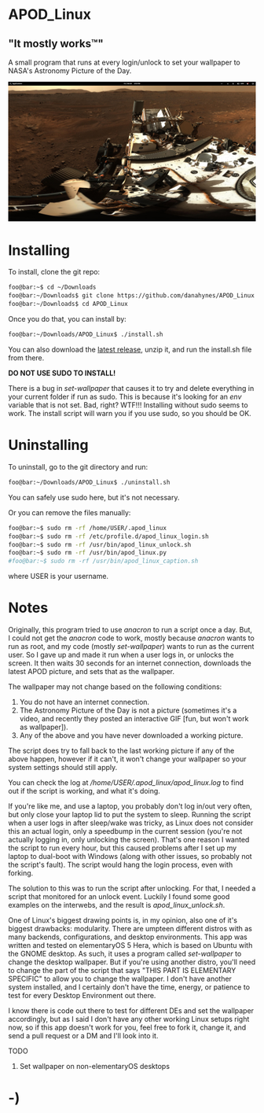 <!----------------------------------------------------------------------------->
<!-- Filename: README.md                                       /          \  -->
<!-- Project : APOD_Linux                                     |     ()     | -->
<!-- Date    : 02/21/2019                                     |            | -->
<!-- Author  : Dana Hynes                                     |   \____/   | -->
<!-- License : WTFPLv2                                         \          /  -->
<!----------------------------------------------------------------------------->

# APOD_Linux
## "It mostly works™"

A small program that runs at every login/unlock to set your wallpaper to
NASA's Astronomy Picture of the Day.

![](screenshot.png)

# Installing

To install, clone the git repo:
```bash
foo@bar:~$ cd ~/Downloads
foo@bar:~/Downloads$ git clone https://github.com/danahynes/APOD_Linux
foo@bar:~/Downloads$ cd APOD_Linux
```

Once you do that, you can install by:
```bash
foo@bar:~/Downloads/APOD_Linux$ ./install.sh
```
You can also download the
[latest release](http://github.com/danahynes/APOD_Linux/releases/latest), unzip
it, and run the install.sh file from there.

**DO NOT USE SUDO TO INSTALL!**

There is a bug in *set-wallpaper* that causes it to try and delete everything in
your current folder if run as sudo. This is because it's looking for an *env*
variable that is not set. Bad, right? WTF!!! Installing without sudo
seems to work. The install script will warn you if you use sudo, so you should
be OK.

# Uninstalling

To uninstall, go to the git directory and run:
```bash
foo@bar:~/Downloads/APOD_Linux$ ./uninstall.sh
```
You can safely use sudo here, but it's not necessary.

Or you can remove the files manually:
```bash
foo@bar:~$ sudo rm -rf /home/USER/.apod_linux
foo@bar:~$ sudo rm -rf /etc/profile.d/apod_linux_login.sh
foo@bar:~$ sudo rm -rf /usr/bin/apod_linux_unlock.sh
foo@bar:~$ sudo rm -rf /usr/bin/apod_linux.py
#foo@bar:~$ sudo rm -rf /usr/bin/apod_linux_caption.sh
```

where USER is your username.


<!--
# Update

The image can now have a caption based on the
*/home/USER/.apod_linux/apod_linux.conf* file.
If the file contains the line *CAPTION=1*, a caption will be applied to the
wallpaper. The file may also contain the line *POSITION=XX* with XX equaling
values including "TR" (top right), "BR" (bottom right), "TL" (top left), or "BL"
(bottom left). Other options include the text color and the caption bubble's
background, width of the caption, font size, border size, corner rounding, etc.

The default is to put the caption in the bottom right, with white text on a
black background with 25% opacity.

Lines can be commented out using a hash mark (#) at the beginning of the line.
White space is allowed at the beginning and end of a line, and around the equals
sign. See the */home/USER/.apod_linux/apod_linux.conf* file for more info.
-->

# Notes

Originally, this program tried to use *anacron* to run a script once a day. But,
I could not get the *anacron* code to work, mostly because *anacron* wants to
run as root, and  my code (mostly *set-wallpaper*) wants to run as the current
user. So I gave up and made it run when a user logs in, or unlocks the screen.
It then waits 30 seconds for an internet connection, downloads the latest APOD
picture, and sets that as the wallpaper.

The wallpaper may not change based on the following conditions:
1. You do not have an internet connection.
2. The Astronomy Picture of the Day is not a picture (sometimes it's a video,
and recently they posted an interactive GIF [fun, but won't work as wallpaper]).
3. Any of the above and you have never downloaded a working picture.

The script does try to fall back to the last working picture if any of the above
happen, however if it can't, it won't change your wallpaper so your system
settings should still apply.

You can check the log at */home/USER/.apod_linux/apod_linux.log* to find out if
the script is working, and what it's doing.

If you're like me, and use a laptop, you probably don't log in/out very often,
but only close your laptop lid to put the system to sleep. Running the script
when a user logs in after sleep/wake was tricky, as Linux does not consider this
an actual login, only a speedbump in the current session (you're not actually
logging in, only unlocking the screen). That's one reason I wanted the script to
run every hour, but this caused problems after I set up my laptop to dual-boot
with Windows (along with other issues, so probably not the script's fault). The
script would hang the login process, even with forking.

The solution to this was to run the script after unlocking. For that, I
needed a script that monitored for an unlock event. Luckily I found some good
examples on the interwebs, and the result is *apod_linux_unlock.sh*.

One of Linux's biggest drawing points is, in my opinion, also one of it's
biggest drawbacks: modularity. There are umpteen different distros with as many
backends, configurations, and desktop environments. This app was written and
tested on elementaryOS 5 Hera, which is based on Ubuntu with the GNOME desktop.
As such, it uses a program called *set-wallpaper* to change the desktop
wallpaper. But if you're using another distro, you'll need to change the part of
the script that says "THIS PART IS ELEMENTARY SPECIFIC" to allow you to change
the wallpaper. I don't have another system installed, and I certainly don't have
the time, energy, or patience to test for every Desktop Environment out there.

I know there is code out there to test for different DEs and set the wallpaper
accordingly, but as I said I don't have any other working Linux setups right
now, so if this app doesn't work for you, feel free to fork it, change it, and
send a pull request or a DM and I'll look into it.

<!--
Here is a flowchart of what the various scripts do:

![](flow.jpg)
-->

TODO

1. Set wallpaper on non-elementaryOS desktops

# -)
